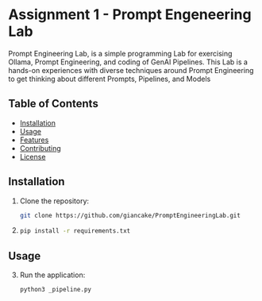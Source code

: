 # Assignment 1 - Prompt Engeneering Lab
Prompt Engineering Lab, is a simple programming Lab for exercising Ollama, Prompt Engineering, and coding of GenAI Pipelines. This Lab is a hands-on experiences with diverse techniques around Prompt Engineering to get thinking about different Prompts, Pipelines, and Models

## Table of Contents
- [Installation](#installation)
- [Usage](#usage)
- [Features](#features)
- [Contributing](#contributing)
- [License](#license)

## Installation
1. Clone the repository:
   ```sh
   git clone https://github.com/giancake/PromptEngineeringLab.git

2. ```sh
   pip install -r requirements.txt

## Usage
3. Run the application:
   ```sh
   python3 _pipeline.py
